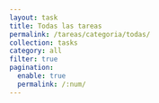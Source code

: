 ```yaml
---
layout: task
title: Todas las tareas
permalink: /tareas/categoria/todas/
collection: tasks
category: all
filter: true
pagination:
  enable: true
  permalink: /:num/
---
```

